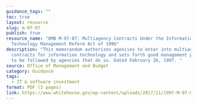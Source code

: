 ```yaml
---
guidance_tags: ""
toc: true
layout: resource
slug: m-97-07
publish: true
resource_name: "OMB M-97-07: Multiagency Contracts Under the Information
  Technology Management Reform Act of 1996"
description: "This memorandum authorizes agencies to enter into multiagency
  contracts for information technology and sets forth good management practices
  to be followed by agencies that do so. Dated February 26, 1997. "
source: Office of Management and Budget
category: Guidance
tags:
  - IT & software investment
format: PDF (3 pages)
link: https://www.whitehouse.gov/wp-content/uploads/2017/11/1997-M-97-07-Multiagency-Contracts-Under-the-Information-Technology-Management-Reform-Act-of-1996.pdf
---
```


